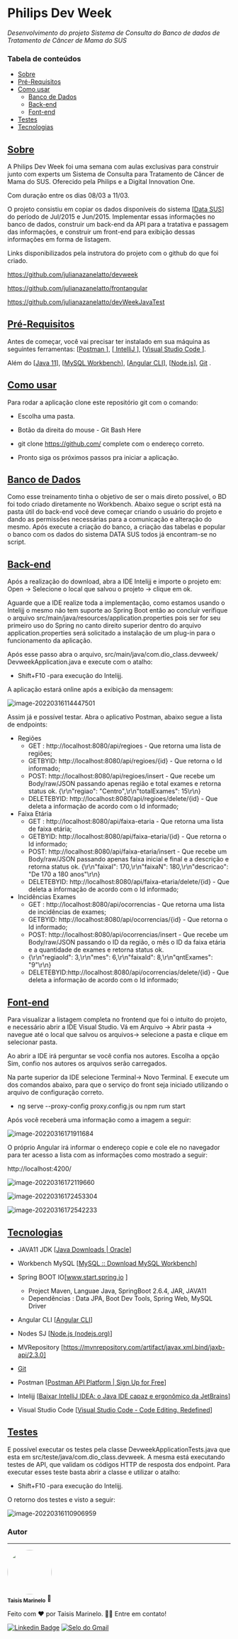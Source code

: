 # Philips Dev Week 

*Desenvolvimento do projeto Sistema de Consulta do Banco de dados de Tratamento de Câncer de Mama do SUS*



### Tabela de conteúdos

<!--ts-->

   * [Sobre](#Sobre)
   * [Pré-Requisitos](#pre-requisitos)
   * [Como usar](#como-usar)
      * [Banco de Dados](#banco-de-dados)
      * [Back-end](#back-end)
      * [Font-end](#Font-end)
   * [Testes](#testes)
   * [Tecnologias](#tecnologias)
<!--te-->



## [Sobre](#Sobre)

A Philips Dev Week foi uma semana com aulas exclusivas para construir junto com experts um Sistema de Consulta para Tratamento de Câncer de Mama do SUS. Oferecido pela Philips e a Digital Innovation One. 

Com duração entre os dias 08/03 a 11/03.

O projeto consistiu em copiar os dados disponíveis do sistema [[Data SUS](http://tabnet.datasus.gov.br/cgi/deftohtm.exe?siscolo/sismama/DEF/BRCMAMA.def)] do período de Jul/2015 e Jun/2015. Implementar essas informações no banco de dados, construir um back-end da API para a tratativa e passagem das informações, e construir um front-end para exibição dessas informações em forma de listagem. 

Links disponibilizados pela instrutora do projeto com o github do que foi criado.

 https://github.com/julianazanelatto/devweek

https://github.com/julianazanelatto/frontangular

https://github.com/julianazanelatto/devWeekJavaTest



## [Pré-Requisitos](#pre-requisitos)

Antes de começar, você vai precisar ter instalado em sua máquina as seguintes ferramentas:  [[Postman ](https://www.postman.com/?msclkid=73fcd4a4a56811ecba9fe94e4184434a)], [[ IntelliJ ](https://www.jetbrains.com/pt-br/idea/download/#section=windows)], [[Visual Studio Code ](https://code.visualstudio.com/?msclkid=8c3f8a3aa56811ecb7506a96f8c7dc4a)].

Além do  [[Java 11](https://www.oracle.com/java/technologies/downloads/?msclkid=b9cbf748a56811ecbee4356179aaa9ef)],  [[MySQL Workbench](https://dev.mysql.com/downloads/workbench/?msclkid=2bf33a25a56811ecb04959e892fac868)], [[Angular CLI](https://angular.io/cli)], [[Node.js](https://nodejs.org/en/?msclkid=4c3ba5b4a56811ec81cae9952949cf66)], [Git](https://git-scm.com) .



## [Como usar](#como-usar)

Para rodar a aplicação clone este repositório git  com o comando:

- Escolha uma pasta. 
- Botão da direita do mouse -  Git Bash Here

- git clone <https://github.com/>		complete com o endereço correto.
- Pronto siga os  próximos passos pra iniciar a aplicação.



## [Banco de Dados](#banco-de-dados)

Como esse treinamento tinha o objetivo de ser o mais direto possível, o BD foi todo criado  diretamente no Workbench. Abaixo segue o script está na pasta útil do back-end você deve começar criando o usuário do projeto e dando as permissões necessárias para a comunicação e alteração do mesmo. Após execute a criação do banco, a criação das tabelas e popular o banco com os dados do sistema DATA SUS todos já encontram-se no script.



## [Back-end](#back-end)

Após a realização do download,  abra a IDE Intelijj e importe o projeto em: Open -> Selecione o local que salvou o projeto ->  clique em ok.

Aguarde que a IDE realize toda a  implementação, como estamos usando o Intelijj o mesmo não tem suporte ao Spring Boot então ao concluir verifique o arquivo  src/main/java/resources/application.properties pois ser for seu primeiro uso do Spring no canto direito superior dentro do arquivo  application.properties será solicitado a instalação de um plug-in para o funcionamento da aplicação.

Após esse passo abra o arquivo, src/main/java/com.dio_class.devweek/ DevweekApplication.java e execute com o atalho:

- Shift+F10 -para execução do Intelijj.

A aplicação estará online após a exibição da mensagem: 

![image-20220316114447501](C:\Users\MMO\AppData\Roaming\Typora\typora-user-images\image-20220316114447501.png)

Assim já e possível testar. Abra o aplicativo Postman, abaixo segue a lista de endpoints:

- Regiões 
  - GET :  http://localhost:8080/api/regioes  - Que retorna uma lista de regiões;
  - GETBYID:  http://localhost:8080/api/regioes/{id} - Que retorna o Id informado;
  - POST: http://localhost:8080/api/regioes/insert -  Que recebe um Body/raw/JSON passando apenas região e total exames e retorna status ok.  {\r\n\"regiao\": \"Centro\",\r\n\"totalExames\": 15\r\n}
  - DELETEBYID: http://localhost:8080/api/regioes/delete/{id} - Que deleta a informação de acordo com o Id informado;
- Faixa Etária
  - GET :  http://localhost:8080/api/faixa-etaria  - Que retorna uma lista de faixa etária;
  - GETBYID:   http://localhost:8080/api/faixa-etaria/{id} - Que retorna o Id informado;
  - POST:  http://localhost:8080/api/faixa-etaria/insert  -  Que recebe um Body/raw/JSON passando apenas faixa inicial e final e a descrição e retorna status ok.  {\r\n\"faixaI\": 170,\r\n\"faixaN\": 180,\r\n\"descricao\": \"De 170 a 180 anos\"\r\n}
  - DELETEBYID: http://localhost:8080/api/faixa-etaria/delete/{id} - Que deleta a informação de acordo com o Id informado;
- Incidências Exames
  - GET :  http://localhost:8080/api/ocorrencias  - Que retorna uma lista de incidências de exames;
  - GETBYID:   http://localhost:8080/api/ocorrencias/{id} - Que retorna o Id informado;
  - POST:  http://localhost:8080/api/ocorrencias/insert  -  Que recebe um Body/raw/JSON passando o ID da região, o mês o ID da faixa etária e a quantidade de exames e retorna status ok.  
  - {\r\n\"regiaoId\": 3,\r\n\"mes\": 6,\r\n\"faixaId\": 8,\r\n\"qntExames\": \"9\"\r\n}
  - DELETEBYID:http://localhost:8080/api/ocorrencias/delete/{id} - Que deleta a informação de acordo com o Id informado;



## [Font-end](#Font-end)

Para visualizar a listagem completa no frontend que foi o intuito do projeto, e necessário abrir a IDE Visual Studio. Vá em Arquivo -> Abrir pasta -> navegue até o local que salvou os arquivos-> selecione a pasta e clique em selecionar pasta.

Ao abrir a IDE irá perguntar se você confia nos autores. Escolha a opção Sim, confio nos autores os arquivos serão carregados. 

Na parte superior da IDE selecione Terminal-> Novo Terminal. E execute um dos comandos abaixo, para que o serviço do front seja iniciado utilizando o arquivo de configuração correto. 

-  ng serve --proxy-config proxy.config.js		ou  	 npm rum start

Após você receberá uma informação como a imagem a seguir:

![image-20220316171911684](C:\Users\MMO\AppData\Roaming\Typora\typora-user-images\image-20220316171911684.png)

O próprio Angular irá informar o endereço copie e cole ele no navegador para ter acesso a lista com as informações como mostrado a seguir:

http://localhost:4200/

![image-20220316172119660](C:\Users\MMO\AppData\Roaming\Typora\typora-user-images\image-20220316172119660.png)

![image-20220316172453304](C:\Users\MMO\AppData\Roaming\Typora\typora-user-images\image-20220316172453304.png)

![image-20220316172542233](C:\Users\MMO\AppData\Roaming\Typora\typora-user-images\image-20220316172542233.png)



## [Tecnologias](#tecnologias)

- JAVA11 JDK [[Java Downloads | Oracle](https://www.oracle.com/java/technologies/downloads/?msclkid=b9cbf748a56811ecbee4356179aaa9ef)]
- Workbench MySQL [[MySQL :: Download MySQL Workbench](https://dev.mysql.com/downloads/workbench/?msclkid=2bf33a25a56811ecb04959e892fac868)]
- Spring BOOT IO[www.start.spring.io ]
  - Project Maven, Languae Java, SpringBoot 2.6.4, JAR, JAVA11
  - Dependências : Data JPA, Boot Dev Tools, Spring Web, MySQL Driver
- Angular CLI [[Angular CLI](https://angular.io/cli)]
- Nodes SJ [[Node.js (nodejs.org)](https://nodejs.org/en/?msclkid=4c3ba5b4a56811ec81cae9952949cf66)]
- MVRepository [https://mvnrepository.com/artifact/javax.xml.bind/jaxb-api/2.3.0]
- [Git](https://git-scm.com)

- Postman [[Postman API Platform | Sign Up for Free](https://www.postman.com/?msclkid=73fcd4a4a56811ecba9fe94e4184434a)]
- Intelijj [[Baixar IntelliJ IDEA: o Java IDE capaz e ergonômico da JetBrains](https://www.jetbrains.com/pt-br/idea/download/#section=windows)]
-  Visual Studio Code [[Visual Studio Code - Code Editing. Redefined](https://code.visualstudio.com/?msclkid=8c3f8a3aa56811ecb7506a96f8c7dc4a)]



## [Testes](#testes)

E possível executar os testes pela classe DevweekApplicationTests.java que esta em src/teste/java/com.dio_class.devweek. A mesma está executando testes de API, que validam os códigos HTTP de resposta dos endpoint. Para executar esses teste basta abrir a classe e utilizar o atalho:

- Shift+F10 -para execução do Intelijj.

O retorno dos testes e visto a seguir:

![image-20220316110906959](C:\Users\MMO\AppData\Roaming\Typora\typora-user-images\image-20220316110906959.png)



###  Autor
---

<img style="border-radius: 50%;" src="https://avatars.githubusercontent.com/u/86530227?s=400&u=0d9654e6e52418f574e3461f5b80681f320e1289&v=4" width="100px;" alt=""/>
<br />
<sub><b>Taisis Marinelo</b></sub></a> <a title="Rocketseat">🚀</a>


Feito com ❤️ por Taisis Marinelo.
👋🏽 Entre em contato!

[![ Linkedin Badge ](https://img.shields.io/badge/-TaisisMarinelo-blue?style=flat-square&logo=Linkedin&logoColor=white&link=https:https://www.linkedin.com/in/taisis-marinelo/)](https://www.linkedin.com/in/taisis-marinelo/)
[![Selo do Gmail](https://img.shields.io/badge/-taisismarinelo@gmail.com-c14438?style=flat-square&logo=Gmail&logoColor=white&link=mailto:taisismarinelo@gmail.com)](mailto:taisismarinelo@gmail.com)